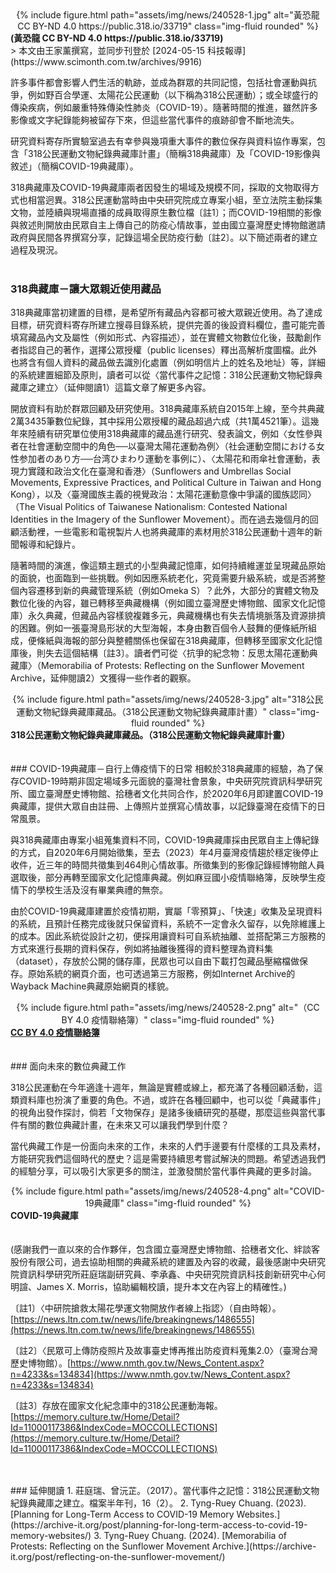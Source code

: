 <center>
<div class="row">
    <div class="col-sm mt-3 mt-md-0">
        {% include figure.html path="assets/img/news/240528-1.jpg" alt="黃恐龍 CC BY-ND 4.0 https://public.318.io/33719" class="img-fluid rounded" %}
    </div>
</div>
</center>
<div class="caption">
    <b>(黃恐龍 CC BY-ND 4.0 https://public.318.io/33719)</b>
</div>
> 本文由王家薰撰寫，並同步刊登於 [2024-05-15 科技報導](https://www.scimonth.com.tw/archives/9916)

許多事件都會影響人們生活的軌跡，並成為群眾的共同記憶，包括社會運動與抗爭，例如野百合學運、太陽花公民運動（以下稱為318公民運動）；或全球盛行的傳染疾病，例如嚴重特殊傳染性肺炎（COVID-19）。隨著時間的推進，雖然許多影像或文字紀錄能夠被留存下來，但這些當代事件的痕跡卻會不斷地流失。

研究資料寄存所實驗室過去有幸參與幾項重大事件的數位保存與資料協作專案，包含「318公民運動文物紀錄典藏庫計畫」（簡稱318典藏庫）及「COVID-19影像與敘述」（簡稱COVID-19典藏庫）。

318典藏庫及COVID-19典藏庫兩者因發生的場域及規模不同，採取的文物取得方式也相當迥異。318公民運動當時由中央研究院成立專案小組，至立法院主動採集文物，並陸續與現場直播的成員取得原生數位檔〔註1〕；而COVID-19相關的影像與敘述則開放由民眾自主上傳自己的防疫心情故事，並由國立臺灣歷史博物館邀請政府與民間各界撰寫分享，記錄這場全民防疫行動〔註2〕。以下簡述兩者的建立過程及現況。
<br> 
<br> 
### 318典藏庫－讓大眾親近使用藏品
318典藏庫當初建置的目標，是希望所有藏品內容都可被大眾親近使用。為了達成目標，研究資料寄存所建立搜尋目錄系統，提供完善的後設資料欄位，盡可能完善填寫藏品內文及屬性（例如形式、內容描述），並在實體文物數位化後，鼓勵創作者指認自己的著作，選擇公眾授權（public licenses）釋出高解析度圖檔。此外也將含有個人資料的藏品做去識別化處置（例如明信片上的姓名及地址）等，詳細的系統建置細節及原則，讀者可以從〈當代事件之記憶：318公民運動文物紀錄典藏庫之建立〉（延伸閱讀1）這篇文章了解更多內容。

開放資料有助於群眾回顧及研究使用。318典藏庫系統自2015年上線，至今共典藏2萬3435筆數位紀錄，其中採用公眾授權的藏品超過六成（共1萬4521筆）。這幾年來陸續有研究單位使用318典藏庫的藏品進行研究、發表論文，例如〈女性參與者在社會運動空間中的角色──以臺灣太陽花運動為例〉（社会運動空間における女性参加者のあり方──台湾ひまわり運動を事例に）、〈太陽花和雨傘社會運動，表現力實踐和政治文化在臺灣和香港〉（Sunflowers and Umbrellas Social Movements, Expressive Practices, and Political Culture in Taiwan and Hong Kong），以及〈臺灣國族主義的視覺政治：太陽花運動意像中爭議的國族認同〉（The Visual Politics of Taiwanese Nationalism: Contested National Identities in the Imagery of the Sunflower Movement）。而在過去幾個月的回顧活動裡，一些電影和電視製片人也將典藏庫的素材用於318公民運動十週年的新聞報導和紀錄片。

隨著時間的演進，像這類主題式的小型典藏記憶庫，如何持續維運並呈現藏品原始的面貌，也面臨到一些挑戰。例如因應系統老化，究竟需要升級系統，或是否將整個內容遷移到新的典藏管理系統（例如Omeka S）？此外，大部分的實體文物及數位化後的內容，雖已轉移至典藏機構（例如國立臺灣歷史博物館、國家文化記憶庫）永久典藏，但藏品內容樣貌複雜多元，典藏機構也有失去情境脈落及資源排擠的困難。例如一張臺灣島形狀的大型海報，本身由數百個令人鼓舞的便條紙所組成，便條紙與海報的部分與整體關係也保留在318典藏庫，但轉移至國家文化記憶庫後，則失去這個結構〔註3〕。讀者們可從〈抗爭的紀念物：反思太陽花運動典藏庫〉（Memorabilia of Protests: Reflecting on the Sunflower Movement Archive，延伸閱讀2）文獲得一些作者的觀察。


<center>
<div class="row">
    <div class="col-sm mt-3 mt-md-0">
        {% include figure.html path="assets/img/news/240528-3.jpg" alt="318公民運動文物紀錄典藏庫藏品。（318公民運動文物紀錄典藏庫計畫）" class="img-fluid rounded" %}
    </div>
</div>
</center>
<div class="caption">
    <b>318公民運動文物紀錄典藏庫藏品。（318公民運動文物紀錄典藏庫計畫）</b>
</div>

<br> 
<br> 
### COVID-19典藏庫－自行上傳疫情下的日常
相較於318典藏庫的經驗，為了保存COVID-19時期非固定場域多元面貌的臺灣社會景象，中央研究院資訊科學研究所、國立臺灣歷史博物館、拾穗者文化共同合作，於2020年6月即建置COVID-19典藏庫，提供大眾自由註冊、上傳照片並撰寫心情故事，以記錄臺灣在疫情下的日常風景。

與318典藏庫由專案小組蒐集資料不同，COVID-19典藏庫採由民眾自主上傳紀錄的方式，自2020年6月開始徵集，至去（2023）年4月臺灣疫情趨於穩定後停止收件，近三年的時間共徵集到464則心情故事。所徵集到的影像記錄經博物館人員選取後，部分再轉至國家文化記憶庫典藏。例如麻豆國小疫情聯絡簿，反映學生疫情下的學校生活及沒有畢業典禮的無奈。

由於COVID-19典藏庫建置於疫情初期，實屬「零預算」、「快速」收集及呈現資料的系統，且預計任務完成後就只保留資料，系統不一定會永久留存，以免除維護上的成本。因此系統從設計之初，便採用讓資料可自系統抽離、並搭配第三方服務的方式來進行長期的資料保存，例如將抽離後獲得的資料整理為資料集（dataset），存放於公開的儲存庫，民眾也可以自由下載打包藏品壓縮檔做保存。原始系統的網頁介面，也可透過第三方服務，例如Internet Archive的Wayback Machine典藏原始網頁的樣貌。

<center>
<div class="row">
    <div class="col-sm mt-3 mt-md-0">
        {% include figure.html path="assets/img/news/240528-2.png" alt="（CC BY 4.0 疫情聯絡簿）" class="img-fluid rounded" %}
    </div>
</div>
</center>
<div class="caption">
    <b><a href="https://th.covid19.commons.tw/occurrence/2001403">CC BY 4.0 疫情聯絡簿</a></b>
</div>

<br> 
<br> 
### 面向未來的數位典藏工作

318公民運動在今年適逢十週年，無論是實體或線上，都充滿了各種回顧活動，這類資料庫也扮演了重要的角色。不過，或許在各種回顧中，也可以從「典藏事件」的視角出發作探討，倘若「文物保存」是諸多後續研究的基礎，那麼這些與當代事件有關的數位典藏計畫，在未來又可以讓我們學到什麼？

當代典藏工作是一份面向未來的工作，未來的人們手邊要有什麼樣的工具及素材，方能研究我們這個時代的歷史？這是需要持續思考嘗試解決的問題。希望透過我們的經驗分享，可以吸引大家更多的關注，並激發關於當代事件典藏的更多討論。


<center>
<div class="row">
    <div class="col-sm mt-3 mt-md-0">
        {% include figure.html path="assets/img/news/240528-4.png" alt="COVID-19典藏庫" class="img-fluid rounded" %}
    </div>
</div>
</center>
<div class="caption">
    <b>COVID-19典藏庫</b>
</div>

<br> 
<br> 
(感謝我們一直以來的合作夥伴，包含國立臺灣歷史博物館、拾穗者文化、絆談客股份有限公司，過去協助相關的典藏系統的建置及內容的收藏，最後感謝中央研究院資訊科學研究所莊庭瑞副研究員、李承鑫、中央研究院資訊科技創新研究中心何明諠、James X. Morris，協助編輯校讀，提升本文在內容上的精確性。)

〔註1〕〈中研院搶救太陽花學運文物開放作者線上指認〉（自由時報）。[https://news.ltn.com.tw/news/life/breakingnews/1486555](https://news.ltn.com.tw/news/life/breakingnews/1486555)

〔註2〕〈民眾可上傳防疫照片及故事臺史博再推出防疫資料蒐集2.0〉（臺灣台灣歷史博物館）。[https://www.nmth.gov.tw/News_Content.aspx?n=4233&s=134834](https://www.nmth.gov.tw/News_Content.aspx?n=4233&s=134834)

〔註3〕存放在國家文化紀念庫中的318公民運動海報。[https://memory.culture.tw/Home/Detail?Id=11000117386&IndexCode=MOCCOLLECTIONS](https://memory.culture.tw/Home/Detail?Id=11000117386&IndexCode=MOCCOLLECTIONS)


<br> 
<br> 
### 延伸閱讀
1. 莊庭瑞、曾沅芷。（2017）。當代事件之記憶：318公民運動文物紀錄典藏庫之建立。檔案半年刊，16（2）。
2. Tyng-Ruey Chuang. (2023). [Planning for Long-Term Access to COVID-19 Memory Websites.](https://archive-it.org/post/planning-for-long-term-access-to-covid-19-memory-websites/)
3. Tyng-Ruey Chuang. (2024). [Memorabilia of Protests: Reflecting on the Sunflower Movement Archive.](https://archive-it.org/post/reflecting-on-the-sunflower-movement/)


